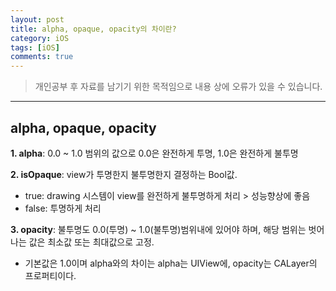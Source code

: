 ```yaml
---
layout: post
title: alpha, opaque, opacity의 차이란?
category: iOS
tags: [iOS]
comments: true
---
```


> 개인공부 후 자료를 남기기 위한 목적임으로 내용 상에 오류가 있을 수 있습니다.    

<hr>

## alpha, opaque, opacity

**1. alpha**: 0.0 ~ 1.0 범위의 값으로 0.0은 완전하게 투명, 1.0은 완전하게 불투명

**2. isOpaque**: view가 투명한지 불투명한지 결정하는 Bool값.
  - true: drawing 시스템이 view를 완전하게 불투명하게 처리 > 성능향상에 좋음
  - false: 투명하게 처리

**3. opacity**: 불투명도 0.0(투명) ~ 1.0(불투명)범위내에 있어야 하며, 해당 범위는 벗어나는 값은 최소값 또는 최대값으로 고정.
  - 기본값은 1.0이며 alpha와의 차이는 alpha는 UIView에, opacity는 CALayer의 프로퍼티이다.
